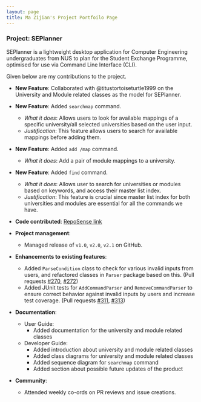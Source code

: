 ```yaml
---
layout: page
title: Ma Zijian's Project Portfoilo Page
---
```

### Project: SEPlanner

SEPlanner is a lightweight desktop application for Computer Engineering undergraduates from NUS to plan for the Student
Exchange Programme, optimised for use via Command Line Interface (CLI).

Given below are my contributions to the project.

* **New Feature**: Collaborated with @titustortoiseturtle1999 on the University and Module related classes as the model for SEPlanner.

* **New Feature**: Added `searchmap` command. 
  * *What it does*: Allows users to look for available mappings of a specific university/all selected universities based on the user input.
  * *Justification*: This feature allows users to search for available mappings before adding them.

* **New Feature**: Added `add /map` command.
  * *What it does*: Add a pair of module mappings to a university.

* **New Feature**: Added `find` command.
  * *What it does*: Allows user to search for universities or modules based on keywords, and access their master list index.
  * *Justification*: This feature is crucial since master list index for both universities and modules are essential for all the commands we have.

* **Code contributed**: [RepoSense link](https://nus-cs2113-ay2122s1.github.io/tp-dashboard/?search=&sort=groupTitle&sortWithin=title&timeframe=commit&mergegroup=&groupSelect=groupByRepos&breakdown=true&checkedFileTypes=docs~functional-code~test-code~other&since=2021-09-25&tabOpen=true&tabType=authorship&zFR=false&tabAuthor=MAZJ124&tabRepo=AY2122S1-CS2113T-T09-2%2Ftp%5Bmaster%5D&authorshipIsMergeGroup=false&authorshipFileTypes=docs~functional-code~test-code&authorshipIsBinaryFileTypeChecked=false)

* **Project management**:
  * Managed release of `v1.0`, `v2.0`, `v2.1` on GitHub.

* **Enhancements to existing features**: 
  * Added `ParseCondition` class to check for various invalid inputs from users, and refactored classes in `Parser` package based on this. (Pull requests [#270](https://github.com/AY2122S1-CS2113T-T09-2/tp/pull/270), [#272](https://github.com/AY2122S1-CS2113T-T09-2/tp/pull/272))
  * Added JUnit tests for `AddCommandParser` and `RemoveCommandParser` to ensure correct behavior against invalid inputs by users and increase test coverage. (Pull requests [#311](https://github.com/AY2122S1-CS2113T-T09-2/tp/pull/311), [#313](https://github.com/AY2122S1-CS2113T-T09-2/tp/pull/313))

* **Documentation**:
    * User Guide:
        * Added documentation for the university and module related classes
    * Developer Guide:
        * Added introduction about university and module related classes
        * Added class diagrams for university and module related classes
        * Added sequence diagram for `searchmap` command 
        * Added section about possible future updates of the product 

* **Community**:
    * Attended weekly co-ords on PR reviews and issue creations.